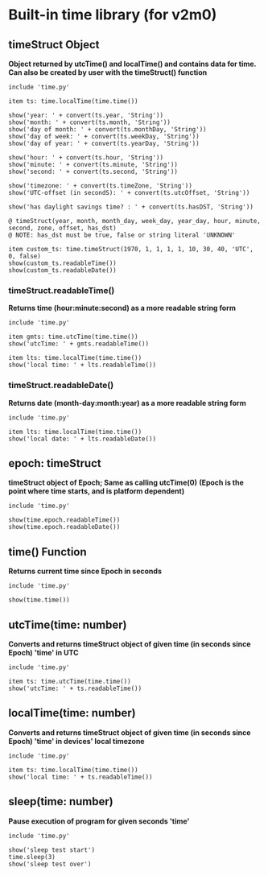 # Built-in time library (for v2m0)

## timeStruct Object
**Object returned by utcTime() and localTime() and contains data for time.**
**Can also be created by user with the timeStruct() function**
```
include 'time.py'

item ts: time.localTime(time.time())

show('year: ' + convert(ts.year, 'String'))
show('month: ' + convert(ts.month, 'String'))
show('day of month: ' + convert(ts.monthDay, 'String'))
show('day of week: ' + convert(ts.weekDay, 'String'))
show('day of year: ' + convert(ts.yearDay, 'String'))

show('hour: ' + convert(ts.hour, 'String'))
show('minute: ' + convert(ts.minute, 'String'))
show('second: ' + convert(ts.second, 'String'))

show('timezone: ' + convert(ts.timeZone, 'String'))
show('UTC-offset (in secondS): ' + convert(ts.utcOffset, 'String'))

show('has daylight savings time? : ' + convert(ts.hasDST, 'String'))

@ timeStruct(year, month, month_day, week_day, year_day, hour, minute, second, zone, offset, has_dst)
@ NOTE: has_dst must be true, false or string literal 'UNKNOWN'

item custom_ts: time.timeStruct(1970, 1, 1, 1, 1, 10, 30, 40, 'UTC', 0, false)
show(custom_ts.readableTime())
show(custom_ts.readableDate())
```

### timeStruct.readableTime()
**Returns time (hour:minute:second) as a more readable string form**
```
include 'time.py'

item gmts: time.utcTime(time.time())
show('utcTime: ' + gmts.readableTime())

item lts: time.localTime(time.time())
show('local time: ' + lts.readableTime())
```

### timeStruct.readableDate()
**Returns date (month-day:month:year) as a more readable string form**
```
include 'time.py'

item lts: time.localTime(time.time())
show('local date: ' + lts.readableDate())
```

## epoch: timeStruct
**timeStruct object of Epoch; Same as calling utcTime(0)**
**(Epoch is the point where time starts, and is platform dependent)**
```
include 'time.py'

show(time.epoch.readableTime())
show(time.epoch.readableDate())
```

## time() Function
**Returns current time since Epoch in seconds**
```
include 'time.py'

show(time.time())
```

## utcTime(time: number)
**Converts and returns timeStruct object of given time (in seconds since Epoch) 'time' in UTC**
```
include 'time.py'

item ts: time.utcTime(time.time())
show('utcTime: ' + ts.readableTime())
```

## localTime(time: number)
**Converts and returns timeStruct object of given time (in seconds since Epoch) 'time' in devices' local timezone**
```
include 'time.py'

item ts: time.localTime(time.time())
show('local time: ' + ts.readableTime())
```

## sleep(time: number)
**Pause execution of program for given seconds 'time'**
```
include 'time.py'

show('sleep test start')
time.sleep(3)
show('sleep test over')
```